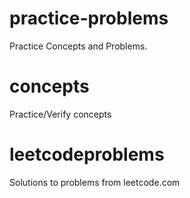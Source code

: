 # practice-problems
Practice Concepts and Problems.

# concepts
Practice/Verify concepts

# leetcodeproblems
Solutions to problems from leetcode.com
